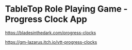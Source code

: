 # TableTop Role Playing Game - Progress Clock App    

https://bladesinthedark.com/progress-clocks    



https://gm-lazarus.itch.io/vtt-progress-clocks      




